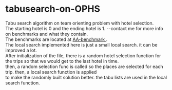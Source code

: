 # tabusearch-on-OPHS
Tabu search algorithm on team orienting problem with hotel selection.
<br/>
The starting hotel is 0 and the ending hotel is 1.
--contact me for more info on benchmarks and what they contain. <br/>
The benchmarks are located at <a href="github.com/ciph3rx/tabusearch-on-OPHS/AA-benchmark.rar">AA-benchmark </a> .<br/>
The local search implemented here is just a small local search. it can be improved a lot.<br/>
After initialization of the file, there is a random hotel selection function for the trips so that we would get to the last hotel in time.<br/>
then, a random selection func is called so the places are selected for each trip. then, a local search function is applied <br/>
to make the randomly built solution better. the tabu lists are used in the local search function.
